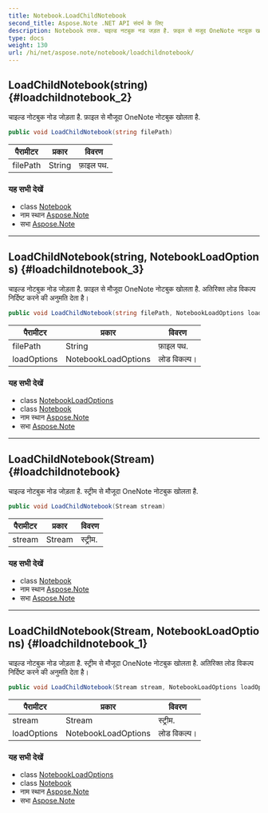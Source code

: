 ```yaml
---
title: Notebook.LoadChildNotebook
second_title: Aspose.Note .NET API संदर्भ के लिए
description: Notebook तरक. चइल्ड नटबुक नड जड़त है. फ़इल से मजूद OneNote नटबुक खलत है.
type: docs
weight: 130
url: /hi/net/aspose.note/notebook/loadchildnotebook/
---
```

## LoadChildNotebook(string) {#loadchildnotebook_2}

चाइल्ड नोटबुक नोड जोड़ता है. फ़ाइल से मौजूदा OneNote नोटबुक खोलता है.

```csharp
public void LoadChildNotebook(string filePath)
```

| पैरामीटर | प्रकार | विवरण |
| --- | --- | --- |
| filePath | String | फ़ाइल पथ. |

### यह सभी देखें

* class [Notebook](../)
* नाम स्थान [Aspose.Note](../../notebook/)
* सभा [Aspose.Note](../../../)

---

## LoadChildNotebook(string, NotebookLoadOptions) {#loadchildnotebook_3}

चाइल्ड नोटबुक नोड जोड़ता है. फ़ाइल से मौजूदा OneNote नोटबुक खोलता है. अतिरिक्त लोड विकल्प निर्दिष्ट करने की अनुमति देता है।

```csharp
public void LoadChildNotebook(string filePath, NotebookLoadOptions loadOptions)
```

| पैरामीटर | प्रकार | विवरण |
| --- | --- | --- |
| filePath | String | फ़ाइल पथ. |
| loadOptions | NotebookLoadOptions | लोड विकल्प। |

### यह सभी देखें

* class [NotebookLoadOptions](../../notebookloadoptions/)
* class [Notebook](../)
* नाम स्थान [Aspose.Note](../../notebook/)
* सभा [Aspose.Note](../../../)

---

## LoadChildNotebook(Stream) {#loadchildnotebook}

चाइल्ड नोटबुक नोड जोड़ता है. स्ट्रीम से मौजूदा OneNote नोटबुक खोलता है.

```csharp
public void LoadChildNotebook(Stream stream)
```

| पैरामीटर | प्रकार | विवरण |
| --- | --- | --- |
| stream | Stream | स्ट्रीम. |

### यह सभी देखें

* class [Notebook](../)
* नाम स्थान [Aspose.Note](../../notebook/)
* सभा [Aspose.Note](../../../)

---

## LoadChildNotebook(Stream, NotebookLoadOptions) {#loadchildnotebook_1}

चाइल्ड नोटबुक नोड जोड़ता है. स्ट्रीम से मौजूदा OneNote नोटबुक खोलता है. अतिरिक्त लोड विकल्प निर्दिष्ट करने की अनुमति देता है।

```csharp
public void LoadChildNotebook(Stream stream, NotebookLoadOptions loadOptions)
```

| पैरामीटर | प्रकार | विवरण |
| --- | --- | --- |
| stream | Stream | स्ट्रीम. |
| loadOptions | NotebookLoadOptions | लोड विकल्प। |

### यह सभी देखें

* class [NotebookLoadOptions](../../notebookloadoptions/)
* class [Notebook](../)
* नाम स्थान [Aspose.Note](../../notebook/)
* सभा [Aspose.Note](../../../)


